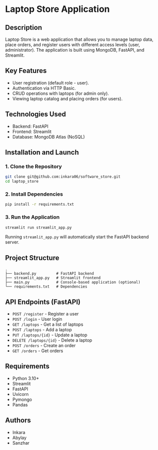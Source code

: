 # Laptop Store Application

## Description
Laptop Store is a web application that allows you to manage laptop data, place orders, and register users with different access levels (user, administrator). The application is built using MongoDB, FastAPI, and Streamlit.

## Key Features
- User registration (default role - user).
- Authentication via HTTP Basic.
- CRUD operations with laptops (for admin only).
- Viewing laptop catalog and placing orders (for users).

## Technologies Used
- Backend: FastAPI
- Frontend: Streamlit
- Database: MongoDB Atlas (NoSQL)

## Installation and Launch

### 1. Clone the Repository
```bash
git clone git@github.com:inkara06/software_store.git
cd laptop_store
```

### 2. Install Dependencies
```bash
pip install -r requirements.txt
```

### 3. Run the Application
```bash
streamlit run streamlit_app.py
```

Running `streamlit_app.py` will automatically start the FastAPI backend server.


## Project Structure
```
.
├── backend.py         # FastAPI backend
├── streamlit_app.py   # Streamlit frontend
├── main.py            # Console-based application (optional)
└── requirements.txt   # Dependencies
```

## API Endpoints (FastAPI)
- `POST /register` - Register a user
- `POST /login` - User login
- `GET /laptops` - Get a list of laptops
- `POST /laptops` - Add a laptop
- `PUT /laptops/{id}` - Update a laptop
- `DELETE /laptops/{id}` - Delete a laptop
- `POST /orders` - Create an order
- `GET /orders` - Get orders

## Requirements
- Python 3.10+
- Streamlit
- FastAPI
- Uvicorn
- Pymongo
- Pandas

## Authors
- Inkara
- Abylay
- Sanzhar
  

